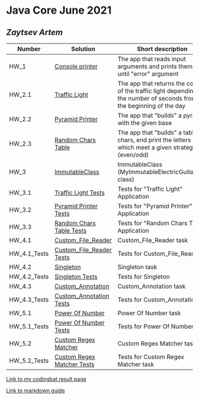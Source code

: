 # Java Core June 2021

## *Zaytsev Artem*

| Number | Solution  | Short description
| --- | --- | --- |
| HW_1 | [Console printer](https://github.com/NikolaevArtem/Java_Core_June_2021/tree/feature/ZaytsevArtem/src/main/java/homework_1) | The app that reads input arguments and prints them, until "error" argument |
| HW_2.1 | [Traffic Light](https://github.com/NikolaevArtem/Java_Core_June_2021/tree/feature/ZaytsevArtem/src/main/java/Homework_2/traffic_light) | The app that returns the color of the traffic light depending on the number of seconds from the beginning of the day |
| HW_2.2 | [Pyramid Printer](https://github.com/NikolaevArtem/Java_Core_June_2021/tree/feature/ZaytsevArtem/src/main/java/Homework_2/pyramid_printer) | The app that "builds" a pyramid with the given base |
| HW_2.3 | [Random Chars Table](https://github.com/NikolaevArtem/Java_Core_June_2021/tree/feature/ZaytsevArtem/src/main/java/Homework_2/random_chars_table) | The app that "builds" a table of chars, end print the letters which meet a given strategy (even/odd)|
| HW_3 | [ImmutableClass](https://github.com/NikolaevArtem/Java_Core_June_2021/tree/feature/ZaytsevArtem/src/main/java/homework_3) | ImmutableClass (MyImmutableElectricGuitarESP class)|
| HW_3.1 | [Traffic Light Tests](https://github.com/NikolaevArtem/Java_Core_June_2021/tree/feature/ZaytsevArtem/src/test/java/homework_2/traffic_light) | Tests for "Traffic Light" Application|
| HW_3.2 | [Pyramid Printer Tests](https://github.com/NikolaevArtem/Java_Core_June_2021/tree/feature/ZaytsevArtem/src/test/java/homework_2/pyramid_printer) | Tests for "Pyramid Printer" Application |
| HW_3.3 | [Random Chars Table Tests](https://github.com/NikolaevArtem/Java_Core_June_2021/tree/feature/ZaytsevArtem/src/test/java/homework_2/random_chars_table) | Tests for "Random Chars Table" Application|
| HW_4.1 | [Custom_File_Reader](https://github.com/NikolaevArtem/Java_Core_June_2021/tree/feature/ZaytsevArtem/src/main/java/homework_4/custom_file_reader) | Custom_File_Reader task|
| HW_4.1_Tests | [Custom_File_Reader Tests](https://github.com/NikolaevArtem/Java_Core_June_2021/tree/feature/ZaytsevArtem/src/test/java/homework_4/custom_file_reader) | Tests for Custom_File_Reader|
| HW_4.2 | [Singleton](https://github.com/NikolaevArtem/Java_Core_June_2021/tree/feature/ZaytsevArtem/src/main/java/homework_4/singleton) | Singleton task|
| HW_4.2_Tests | [Singleton Tests](https://github.com/NikolaevArtem/Java_Core_June_2021/tree/feature/ZaytsevArtem/src/test/java/homework_4/singleton) | Tests for Singleton|
| HW_4.3 | [Custom_Annotation](https://github.com/NikolaevArtem/Java_Core_June_2021/tree/feature/ZaytsevArtem/src/main/java/homework_4/custom_annotation) | Custom_Annotation task|
| HW_4.3_Tests | [Custom_Annotation Tests](https://github.com/NikolaevArtem/Java_Core_June_2021/tree/feature/ZaytsevArtem/src/test/java/homework_4/custom_annotation) | Tests for Custom_Annotation |
| HW_5.1 | [Power Of Number](https://github.com/NikolaevArtem/Java_Core_June_2021/tree/feature/ZaytsevArtem/src/main/java/homework_5/power_of_number) | Power Of Number task|
| HW_5.1_Tests | [Power Of Number Tests](https://github.com/NikolaevArtem/Java_Core_June_2021/tree/feature/ZaytsevArtem/src/test/java/homework_5/power_of_number) | Tests for Power Of Number task|
| HW_5.2 | [Custom Regex Matcher](https://github.com/NikolaevArtem/Java_Core_June_2021/tree/feature/ZaytsevArtem/src/main/java/homework_5/custom_regex_matcher) | Custom Regex Matcher task|
| HW_5.2_Tests | [Custom Regex Matcher Tests](https://github.com/NikolaevArtem/Java_Core_June_2021/tree/feature/ZaytsevArtem/src/test/java/homework_5/custom_regex_matcher) | Tests for Custom Regex Matcher task|


[Link to my codingbat result page](https://codingbat.com/done?user=zarp1986@gmail.com&tag=4480593357)

[Link to markdown guide](https://github.com/adam-p/markdown-here/wiki/Markdown-Cheatsheet)
